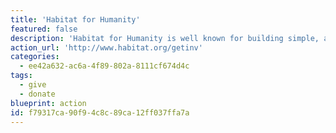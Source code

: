 ```yaml
---
title: 'Habitat for Humanity'
featured: false
description: 'Habitat for Humanity is well known for building simple, affordable homes for people in need. But recently the organization has implemented new programs recognizing climate change as a major threat to the environment and which can destroy the homes they build.'
action_url: 'http://www.habitat.org/getinv'
categories:
  - ee42a632-ac6a-4f89-802a-8111cf674d4c
tags:
  - give
  - donate
blueprint: action
id: f79317ca-90f9-4c8c-89ca-12ff037ffa7a
---
```


